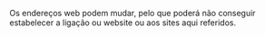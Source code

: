 <Token xmlns:xlink="http://www.w3.org/1999/xlink">Os endereços web podem mudar, pelo que poderá não conseguir estabelecer a ligação ou website ou aos sites aqui referidos.</Token>

<!--HONumber=May16_HO2-->


